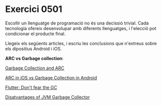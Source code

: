 # Exercici 0501


Escollir un llenguatge de programació no és una decissió trivial. Cada tecnología ofereix desenvolupar amb diferents llenguatges, i l'elecció pot condicionar el producte final. 

Llegeix els següents articles, i escriu les conclusions que n'extreus sobre els dipositius Android i iOS.

**ARC vs Garbage collection**:

[Garbage Collection and ARC](https://www.baeldung.com/cs/garbage-collection-automatic-reference-counting)

[ARC in iOS vs Garbage Collection in Android](https://antran.app/2024/ios_interview_arc_garbage_collection/)

[Flutter: Don't fear the GC](https://medium.com/flutter/flutter-dont-fear-the-garbage-collector-d69b3ff1ca30)

[Disatvantages of JVM Garbage Collector](https://www.careerride.com/Java-disadvantage-of-garbage-collector.aspx)

